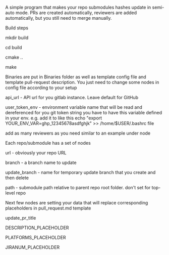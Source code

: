 A simple program that makes your repo submodules hashes update in semi-auto mode.
PRs are created automatically, reviewers are added automatically, but you still need to merge manually.

Build steps

mkdir build

cd build

cmake ..

make


Binaries are put in Binaries folder as well as template config file and template pull-request description.
You just need to change some nodes in config file according to your setup

api_url - API url for you gitlab instance. Leave default for GitHub

user_token_env - environment variable name that will be read and dereferenced for you git token string
you have to have this variable defined in your env. e.g. add it to like this
echo "export YOUR_ENV_VAR=ghp_12345678asdfghjk" >> /home/$USER/.bashrc file

add as many reviewers as you need similar to an example under <reviewers> node

Each repo/submodule has a set of nodes

url - obviously your repo URL

branch - a branch name to update

update_branch - name for temporary update branch that you create and then delete

path - submodule path relative to parent repo root folder. don't set for top-level repo

Next few nodes are setting your data that will replace corresponding placeholders in pull_request.md template

update_pr_title

DESCRIPTION_PLACEHOLDER

PLATFORMS_PLACEHOLDER

JIRANUM_PLACEHOLDER

